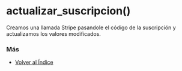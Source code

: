 # actualizar_suscripcion()

Creamos una llamada Stripe pasandole el código de la suscripción y actualizamos los valores modificados.

### Más

  * [Volver al Índice](./index.md)
